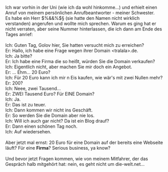<html><body><p>Ich war vorhin in der Uni (wie ich da wohl hinkomme...) und erhielt einen Anruf von meinem persönlichen Anrufbeantworter - meiner Schwester.<br>
Es habe ein Herr $%&amp;&amp;%$§ (sie hatte den Namen nicht wirklich verstanden) angerufen und wollte mich sprechen. Warum es ging hat er nicht verraten, aber seine Nummer hinterlassen, die ich dann am Ende des Tages anrief:<br>
<br>
Ich: Guten Tag, Golov hier, Sie hatten versucht mich zu erreichen?<br>
Er: Hallo, ich habe eine Frage wegen ihrer Domain &lt;tralala&gt;.de.<br>
Ich: Ja bitte?<br>
Er: Ich habe eine Firma die so heißt, würden Sie die Domain verkaufen?<br>
Ich: Eigentlich nicht, aber machen Sie mir doch ein Angebot.<br>
Er: ... Ehm... 20 Euro?<br>
Ich: Für 20 Euro kann ich mir n Eis kaufen, wie wär's mit zwei Nullen mehr?<br>
Er: 200?<br>
Ich: Neee, zwei Tausend...<br>
Er: ZWEI Tausend Euro? Für EINE Domain?<br>
Ich: Ja.<br>
Er: Das ist zu teuer.<br>
Ich: Dann kommen wir nicht ins Geschäft.<br>
Er: So werden Sie die Domain aber nie los.<br>
Ich: Will ich auch gar nicht? Da ist ein Blog drauf?<br>
Er: Dann einen schönen Tag noch.<br>
Ich: Auf wiedersehen.<br>
<br>
Aber jetzt mal ernst: 20 Euro für eine Domain auf der bereits eine Webseite läuft? Für eine <strong>Firma</strong>? Serious business, ya know?<br>
<br>
Und bevor jetzt Fragen kommen, wie von meinem Mitfahrer, der das Gespräch halb mitgehört hat: nein, es geht nicht um die-welt.net...</p></body></html>